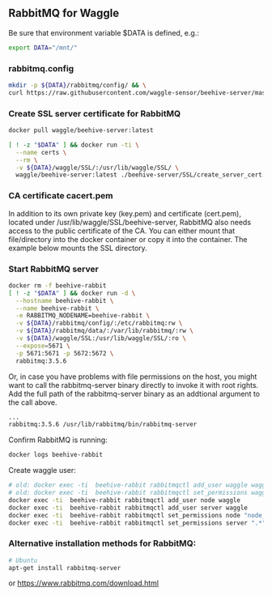 ## RabbitMQ for Waggle


Be sure that environment variable $DATA is defined, e.g.:
```bash
export DATA="/mnt/"
```

### rabbitmq.config
```bash
mkdir -p ${DATA}/rabbitmq/config/ && \
curl https://raw.githubusercontent.com/waggle-sensor/beehive-server/master/rabbitmq/rabbitmq.config > ${DATA}/rabbitmq/config/rabbitmq.config
```

### Create SSL server certificate for RabbitMQ
```bash
docker pull waggle/beehive-server:latest

[ ! -z "$DATA" ] && docker run -ti \
  --name certs \
  --rm \
  -v ${DATA}/waggle/SSL/:/usr/lib/waggle/SSL/ \
  waggle/beehive-server:latest ./beehive-server/SSL/create_server_cert.sh
```

### CA certificate cacert.pem
In addition to its own private key (key.pem) and certificate (cert.pem), located under /usr/lib/waggle/SSL/beehive-server, RabbitMQ also needs access to the public certificate of the CA. You can either mount that file/directory into the docker container or copy it into the container. The example below mounts the SSL directory.


### Start RabbitMQ server
```bash
docker rm -f beehive-rabbit
[ ! -z "$DATA" ] && docker run -d \
  --hostname beehive-rabbit \
  --name beehive-rabbit \
  -e RABBITMQ_NODENAME=beehive-rabbit \
  -v ${DATA}/rabbitmq/config/:/etc/rabbitmq:rw \
  -v ${DATA}/rabbitmq/data/:/var/lib/rabbitmq/:rw \
  -v ${DATA}/waggle/SSL:/usr/lib/waggle/SSL/:ro \
  --expose=5671 \
  -p 5671:5671 -p 5672:5672 \
  rabbitmq:3.5.6
```

Or, in case you have problems with file permissions on the host, you might want to call the rabbitmq-server binary directly to invoke it with root rights. Add the full path of the rabbitmq-server binary as an addtional argument to the call above.
```bash
...
rabbitmq:3.5.6 /usr/lib/rabbitmq/bin/rabbitmq-server
```

Confirm RabbitMQ is running:
```bash
docker logs beehive-rabbit
```


Create waggle user:
```bash
# old: docker exec -ti  beehive-rabbit rabbitmqctl add_user waggle waggle
# old: docker exec -ti  beehive-rabbit rabbitmqctl set_permissions waggle ".*" ".*" ".*"
docker exec -ti  beehive-rabbit rabbitmqctl add_user node waggle
docker exec -ti  beehive-rabbit rabbitmqctl add_user server waggle
docker exec -ti  beehive-rabbit rabbitmqctl set_permissions node "node_.*" ".*" ".*"
docker exec -ti  beehive-rabbit rabbitmqctl set_permissions server ".*" ".*" ".*"
```

### Alternative installation methods for RabbitMQ:
```bash
# Ubuntu
apt-get install rabbitmq-server
```
or https://www.rabbitmq.com/download.html

